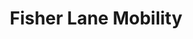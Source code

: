 ---
title: "Fisher Lane Mobility"
companyName: "Splashbox"
projectURL: "https://fisherlane.com.au/"
description: "Fisher Lane Mobility is committed to improving lives through personalized mobility solutions. Boasting over 40 years of experience, the company specializes in customizing assistive technology, ensuring safety, comfort, and increased mobility."
image: "fisherlane.webp"
techStack:
  - "Shopify 2.0 Custom Theme"
  - "Liquid"
  - "JSON"
  - "HTML"
  - "CSS"
  - "JS"
  - "JQuery"
plugins:
  - "Custom JS Multi-Step Form"
  - "Owl Slider Js"
---